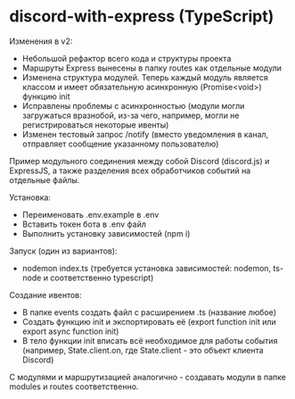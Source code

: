 # discord-with-express (TypeScript)

Изменения в v2:
- Небольшой рефактор всего кода и структуры проекта
- Маршруты Express вынесены в папку routes как отдельные модули
- Изменена структура модулей. Теперь каждый модуль является классом и имеет обязательную асинхронную (Promise\<void>) функцию init
- Исправлены проблемы с асинхронностью (модули могли загружаться вразнобой, из-за чего, например, могли не регистрироваться некоторые ивенты)
- Изменен тестовый запрос /notify (вместо уведомления в канал, отправляет сообщение указанному пользователю)

Пример модульного соединения между собой Discord (discord.js) и ExpressJS, а также разделения всех обработчиков событий на отдельные файлы.

Установка:
- Переименовать .env.example в .env
- Вставить токен бота в .env файл
- Выполнить установку зависимостей (npm i)

Запуск (один из вариантов):
- nodemon index.ts (требуется установка зависимостей: nodemon, ts-node и соответственно typescript)

Создание ивентов:
- В папке events создать файл с расширением .ts (название любое)
- Создать функцию init и экспортировать её (export function init или export async function init)
- В тело функции init вписать всё необходимое для работы события (например, State.client.on, где State.client - это объект клиента Discord)

С модулями и маршрутизацией аналогично - создавать модули в папке modules и routes соответственно.

